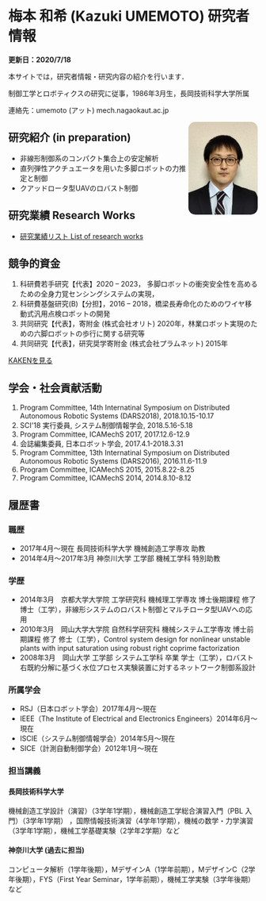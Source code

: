 # 梅本 和希 (Kazuki UMEMOTO) 研究者情報

**更新日：2020/7/18**

本サイトでは，研究者情報・研究内容の紹介を行います．

制御工学とロボティクスの研究に従事，1986年3月生，長岡技術科学大学所属

連絡先：umemoto (アット) mech.nagaokaut.ac.jp

<div style="float:right; width:fit-content;"><img src="./img/photo_ume.jpg" alt="顔写真" style="border-radius: 1em; width:10em;"></div>

## 研究紹介 (in preparation)

* 非線形制御系のコンパクト集合上の安定解析
* 直列弾性アクチュエータを用いた多脚ロボットの力推定と制御
* クアッドロータ型UAVのロバスト制御

## 研究業績 Research Works

* [研究業績リスト List of research works](./?id=researchworks)

## 競争的資金

1. 科研費若手研究【代表】2020 – 2023， 多脚ロボットの衝突安全性を高めるための全身力覚センシングシステムの実現，
1. 科研費基盤研究(B)【分担】，2016 – 2018，橋梁長寿命化のためのワイヤ移動式汎用点検ロボットの開発
1. 共同研究【代表】，寄附金 (株式会社オリト)	2020年，林業ロボット実現のための六脚ロボットの歩行に関する研究等
1. 共同研究【代表】，研究奨学寄附金 (株式会社プラムネット)	2015年

[KAKENを見る](https://nrid.nii.ac.jp/nrid/1000010734428/)

## 学会・社会貢献活動

1. Program Committee, 14th Internatinal Symposium on Distributed Autonomous Robotic Systems (DARS2018), 2018.10.15-10.17
1. SCI'18 実行委員, システム制御情報学会, 2018.5.16-5.18
1. Program Committee, ICAMechS 2017, 2017.12.6-12.9
1. 会誌編集委員, 日本ロボット学会, 2017.4.1-2018.3.31
1. Program Committee, 13th Internatinal Symposium on Distributed Autonomous Robotic Systems (DARS2016), 2016.11.6-11.9
1. Program Committee, ICAMechS 2015, 2015.8.22-8.25
1. Program Committee, ICAMechS 2014, 2014.8.10-8.12

## 履歴書

### 職歴

* 2017年4月〜現在 長岡技術科学大学 機械創造工学専攻 助教
* 2014年4月〜2017年3月 神奈川大学 工学部 機械工学科 特別助教

### 学歴

* 2014年3月　京都大学大学院 工学研究科 機械理工学専攻 博士後期課程 修了 博士（工学），非線形システムのロバスト制御とマルチロータ型UAVへの応用
* 2010年3月　岡山大学大学院 自然科学研究科 機械システム工学専攻 博士前期課程 修了 修士（工学），Control system design for nonlinear unstable plants with input saturation using robust right coprime factorization
* 2008年3月　岡山大学 工学部 システム工学科 卒業 学士（工学），ロバスト右既約分解に基づく水位プロセス実験装置に対するネットワーク制御系設計

### 所属学会

* RSJ（日本ロボット学会）2017年4月〜現在
* IEEE（The Institute of Electrical and Electronics Engineers）2014年6月〜現在
* ISCIE（システム制御情報学会）2014年5月〜現在
* SICE（計測自動制御学会）2012年1月〜現在

### 担当講義

#### 長岡技術科学大学

機械創造工学設計（演習）（3学年1学期），機械創造工学総合演習入門（PBL 入門）（3学年1学期） ，国際情報技術演習（4学年1学期），機械の数学・力学演習（3学年1学期），機械工学基礎実験（2学年2学期）など

#### 神奈川大学 (過去に担当)

コンピュータ解析（1学年後期），MデザインA（1学年前期），MデザインC（2学年後期），FYS（First Year Seminar，1学年前期），機械工学実験（3学年後期）など

